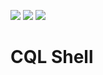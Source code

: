 [![](https://images.microbadger.com/badges/version/akr89/cqlsh:alpine.svg)](https://microbadger.com/images/akr89/cqlsh:alpine)
[![](https://images.microbadger.com/badges/image/akr89/cqlsh:alpine.svg)](https://microbadger.com/images/akr89/cqlsh:alpine)
[![](https://img.shields.io/badge/Docker%20Hub-%E2%86%92-blue.svg)](https://hub.docker.com/r/akr89/cqlsh)

# CQL Shell
